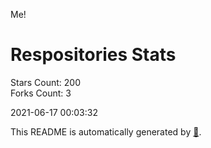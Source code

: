 Me!

# Respositories Stats
Stars Count: 200  
Forks Count: 3

2021-06-17 00:03:32  

This README is automatically generated by [🐰](https://github.com/rnitta/rnitta).
